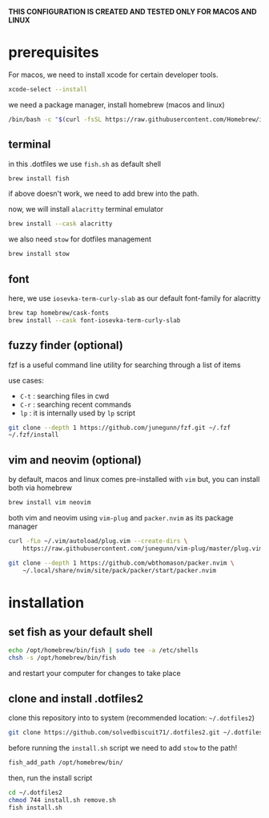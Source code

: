 
__THIS CONFIGURATION IS CREATED AND TESTED ONLY FOR MACOS AND LINUX__

# prerequisites

For macos, we need to install xcode for certain developer tools.
```sh
xcode-select --install
```

we need a package manager, install homebrew (macos and linux)
```sh
/bin/bash -c "$(curl -fsSL https://raw.githubusercontent.com/Homebrew/install/HEAD/install.sh)"
```

## terminal

in this .dotfiles we use `fish.sh` as default shell
```sh
brew install fish
```

if above doesn't work, we need to add brew into the path.

now, we will install `alacritty` terminal emulator
```sh
brew install --cask alacritty
```

we also need `stow` for dotfiles management
```sh
brew install stow
```

## font

here, we use `iosevka-term-curly-slab` as our default font-family for alacritty
```sh
brew tap homebrew/cask-fonts
brew install --cask font-iosevka-term-curly-slab
```

## fuzzy finder (optional)

fzf is a useful command line utility for searching through a list of items

use cases:
- `C-t` : searching files in cwd
- `C-r` : searching recent commands
- `lp` : it is internally used by `lp` script

```sh
git clone --depth 1 https://github.com/junegunn/fzf.git ~/.fzf
~/.fzf/install
```

## vim and neovim (optional)

by default, macos and linux comes pre-installed with `vim` but, you can install both
via homebrew
```sh
brew install vim neovim
```

both vim and neovim using `vim-plug` and `packer.nvim` as its package manager
```sh
curl -fLo ~/.vim/autoload/plug.vim --create-dirs \
    https://raw.githubusercontent.com/junegunn/vim-plug/master/plug.vim
```

```sh
git clone --depth 1 https://github.com/wbthomason/packer.nvim \
    ~/.local/share/nvim/site/pack/packer/start/packer.nvim
```

# installation

## set fish as your default shell

```sh
echo /opt/homebrew/bin/fish | sudo tee -a /etc/shells
chsh -s /opt/homebrew/bin/fish
```

and restart your computer for changes to take place

## clone and install .dotfiles2

clone this repository into to system (recommended location: `~/.dotfiles2`)
```sh
git clone https://github.com/solvedbiscuit71/.dotfiles2.git ~/.dotfiles2
```

before running the `install.sh` script we need to add `stow` to the path!
```sh
fish_add_path /opt/homebrew/bin/
```

then, run the install script
```sh
cd ~/.dotfiles2
chmod 744 install.sh remove.sh
fish install.sh
```
